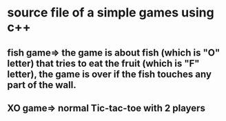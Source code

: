 # source file of a simple games using c++ 



## fish game=> the game is about fish (which is "O" letter) that tries to eat the fruit (which is "F" letter), the game is over if the fish touches any part of the wall.
## XO game=> normal Tic-tac-toe with 2 players
